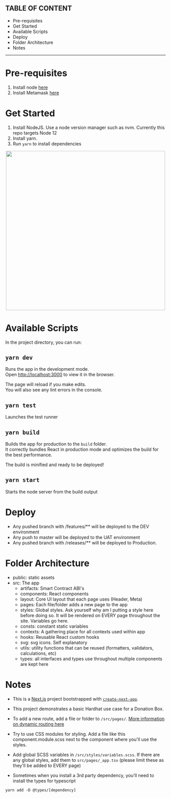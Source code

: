  TABLE OF CONTENT
---------------------------------------------------------------------------------------------------------------------
- Pre-requisites
- Get Started
- Available Scripts
- Deploy
- Folder Architecture
- Notes
----------------------------------------------------------------------------------------------------------------
# Pre-requisites 
1. Install node [here](https://nodejs.org/en/download/)
2. Install Metamask [here](https://metamask.io/download.html)

# Get Started

1. Install NodeJS. Use a node version manager such as nvm. Currently this repo targets Node 12
2. Install yarn.
3. Run `yarn` to install dependencies

<p align="center">
<img src="https://user-images.githubusercontent.com/11052295/138176233-5d8d41c3-8c21-4097-bba4-ff57001852cc.png" width="500">
</p>

# Available Scripts

In the project directory, you can run:

## `yarn dev`

Runs the app in the development mode.<br />
Open [http://localhost:3000](http://localhost:3000) to view it in the browser.

The page will reload if you make edits.<br />
You will also see any lint errors in the console.

## `yarn test`

Launches the test runner

## `yarn build`

Builds the app for production to the `build` folder.<br />
It correctly bundles React in production mode and optimizes the build for the best performance.

The build is minified and ready to be deployed!

## `yarn start`

Starts the node server from the build output

# Deploy

- Any pushed branch with /features/\*\* will be deployed to the DEV environment
- Any push to master will be deployed to the UAT environment
- Any pushed branch with /releases/\*\* will be deployed to Production. 

# Folder Architecture

- public: static assets
- src: The app
  - artifacts: Smart Contract ABI's
  - components: React components
  - layout: Core UI layout that each page uses (Header, Meta)
  - pages: Each file/folder adds a new page to the app
  - styles: Global styles. Ask yourself why am I putting a style here before doing so. It will be rendered on EVERY page throughout the site. Variables go here.
  - consts: constant static variables
  - contexts: A gathering place for all contexts used within app
  - hooks: Reusable React custom hooks
  - svg: svg icons. Self explanatory
  - utils: utility functions that can be reused (formatters, validators, calculations, etc)
  - types: all interfaces and types use throughout multiple components are kept here

# Notes

- This is a [Next.js](https://nextjs.org/) project bootstrapped with [`create-next-app`](https://github.com/vercel/next.js/tree/canary/packages/create-next-app).

- This project demonstrates a basic Hardhat use case for a Donation Box.

- To add a new route, add a file or folder to `/src/pages/`. [More information on dynamic routing here](https://nextjs.org/docs/basic-features/pages)

- Try to use CSS modules for styling. Add a file like this component.module.scss next to the component where you'll use the styles.

- Add global SCSS variables in `/src/styles/variables.scss`. If there are any global styles, add them to `src/pages/_app.tsx` (please limit these as they'll be added to EVERY page)

- Sometimes when you install a 3rd party dependency, you'll need to install the types for typescript

```
yarn add -D @types/[dependency]
```
